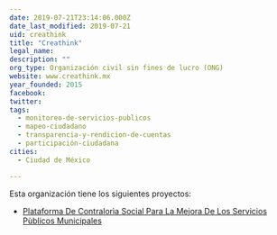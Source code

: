 ```yaml
---
date: 2019-07-21T23:14:06.000Z
date_last_modified: 2019-07-21
uid: creathink
title: "Creathink"
legal_name: 
description: ""
org_type: Organización civil sin fines de lucro (ONG)
website: www.creathink.mx
year_founded: 2015
facebook: 
twitter: 
tags:
  - monitoreo-de-servicios-publicos
  - mapeo-ciudadano
  - transparencia-y-rendicion-de-cuentas
  - participación-ciudadana
cities: 
  - Ciudad de México

---
```


Esta organización tiene los siguientes proyectos:

- [Plataforma De Contralorìa Social Para La Mejora De Los Servicios Pùblicos Municipales](/i/plataforma-de-contraloria-social-para-la-mejora-de-los-servicios-publicos-municipales.html)
